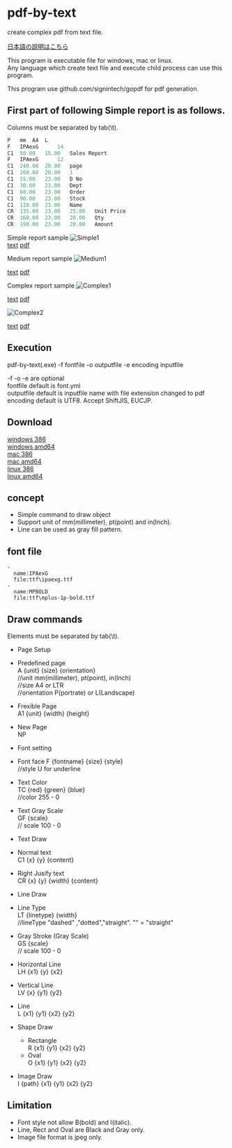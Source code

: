 # pdf-by-text
create complex pdf from text file.

[日本語の説明はこちら](https://github.com/mikeshimura/pdf-by-text/wiki/%E6%97%A5%E6%9C%AC%E8%AA%9E%E8%AA%AC%E6%98%8E)

This program is executable file for windows, mac or linux.  
Any language which create text file and execute child process can use this program.  

This program use github.com/signintech/gopdf for pdf generation.

## First part of following Simple report is as follows.  
Columns must be separated by tab(\t).

```go
P	mm	A4	L
F	IPAexG		14
C1	50.00	15.00	Sales Report
F	IPAexG		12
C1	240.00	20.00	page
C1	260.00	20.00	1
C1	15.00	23.00	D No
C1	30.00	23.00	Dept
C1	60.00	23.00	Order
C1	90.00	23.00	Stock
C1	120.00	23.00	Name
CR	135.00	23.00	25.00	Unit Price
CR	160.00	23.00	20.00	Qty
CR	190.00	23.00	20.00	Amount
```



Simple report sample
![Simple1](https://bytebucket.org/mikeshimura/goreport/wiki/image/simple1.jpg "Simple1")  
[text](https://bytebucket.org/mikeshimura/goreport/wiki/pdf-by-text/simple1.txt)
[pdf](https://bytebucket.org/mikeshimura/goreport/wiki/pdf-by-text/simple1.pdf)  


Medium report sample
![Medium1](https://bytebucket.org/mikeshimura/goreport/wiki/image/medium1.jpg "Medium1")

[text](https://bytebucket.org/mikeshimura/goreport/wiki/pdf-by-text/medium1.txt)
[pdf](https://bytebucket.org/mikeshimura/goreport/wiki/pdf-by-text/medium1.pdf)  



Complex report sample
![Complex1](https://bytebucket.org/mikeshimura/goreport/wiki/image/complex1.jpg "Complex1")

[text](https://bytebucket.org/mikeshimura/goreport/wiki/pdf-by-text/complex1.txt)
[pdf](https://bytebucket.org/mikeshimura/goreport/wiki/pdf-by-text/complex1.pdf)  


![Complex2](https://bytebucket.org/mikeshimura/goreport/wiki/image/complex2.jpg "Complex2")

[text](https://bytebucket.org/mikeshimura/goreport/wiki/pdf-by-text/complex2sjis.txt)
[pdf](https://bytebucket.org/mikeshimura/goreport/wiki/pdf-by-text/complex2.pdf)  

## Execution  

pdf-by-text(.exe) -f fontfile -o outputfile -e encoding inputfile

-f -o -e are optional  
fontfile default is font.yml  
outputfile default is inputfile name with file extension changed to pdf  
encoding default is UTF8. Accept ShiftJIS, EUCJP.

## Download  
[windows 386](https://bytebucket.org/mikeshimura/goreport/wiki/pdf-by-text/pdf-by-text_windows_386.exe)  
[windows amd64](https://bytebucket.org/mikeshimura/goreport/wiki/pdf-by-text/pdf-by-text_windows_amd64.exe)  
[mac 386](https://bytebucket.org/mikeshimura/goreport/wiki/pdf-by-text/pdf-by-text_darwin_386)  
[mac amd64](https://bytebucket.org/mikeshimura/goreport/wiki/pdf-by-text/pdf-by-text_darwin_amd64)  
[linux 386](https://bytebucket.org/mikeshimura/goreport/wiki/pdf-by-text/pdf-by-text_linux_386)  
[linux amd64](https://bytebucket.org/mikeshimura/goreport/wiki/pdf-by-text/pdf-by-text_linux_amd64)  

## concept
- Simple command to draw object
- Support unit of mm(millimeter), pt(point) and in(Inch).
- Line can be used as gray fill pattern.  

## font file  
```
-
  name:IPAexG
  file:ttf\ipaexg.ttf
-
  name:MPBOLD
  file:ttf\mplus-1p-bold.ttf
```
## Draw commands  

Elements must be separated by tab(\t).

- Page Setup  
 - Predefined page  
   A {unit} {size} {orientation}  
   //unit mm(millimeter), pt(point), in(Inch)   
   //size A4 or LTR  
   //orientation P(portrate) or L(Landscape)  
 - Frexible Page  
   A1 {unit} {width} {height}  
 - New Page  
  NP


- Font setting  
 - Font face
  F {fontname} {size} {style}  
  //style U for underline
 - Text Color  
  TC {red}  {green}  {blue}  
  //color 255 - 0  
 - Text Gray Scale  
  GF {scale}  
  // scale 100 - 0  


- Text Draw  
 - Normal text  
  C1 {x} {y} {content}  
 - Right Jusify text  
  CR {x} {y} {width} {content}  


- Line Draw  
 - Line Type  
   LT {linetype} {width}  
   //lineType "dashed" ,"dotted","straight". "" = "straight"   
 - Gray Stroke (Gray Scale)  
  GS  {scale}  
  // scale 100 - 0  
 - Horizontal Line  
   LH {x1} {y} {x2}    
 - Vertical Line  
   LV {x} {y1} {y2}
 - Line    
   L {x1} {y1} {x2} {y2}


- Shape Draw  
  - Rectangle  
   R {x1} {y1} {x2} {y2}
  - Oval  
   O {x1} {y1} {x2} {y2}  


- Image Draw  
 I {path} {x1} {y1} {x2} {y2}

## Limitation  
- Font style not allow B(bold) and I(italic).
- Line, Rect and Oval are Black and Gray only.
- Image file format is jpeg only.  
